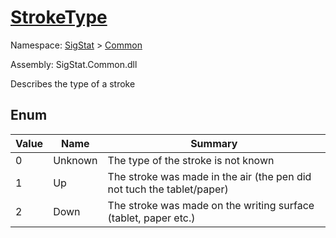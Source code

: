 # [StrokeType](./StrokeType.md)
Namespace: [SigStat]() > [Common](./README.md)

Assembly: SigStat.Common.dll


Describes the type of a stroke

##	Enum

| Value | Name | Summary | 
| --- | --- | --- | 
| 0| Unknown| The type of the stroke is not known| <br>
| 1| Up| The stroke was made in the air (the pen did not tuch the tablet/paper)| <br>
| 2| Down| The stroke was made on the writing surface (tablet, paper etc.)| <br>


